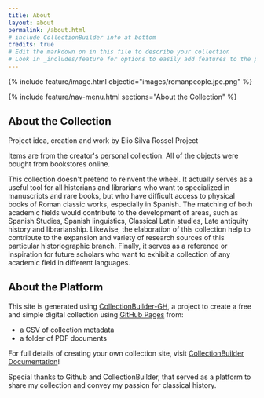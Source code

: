 ```yaml
---
title: About
layout: about
permalink: /about.html
# include CollectionBuilder info at bottom
credits: true
# Edit the markdown on in this file to describe your collection
# Look in _includes/feature for options to easily add features to the page
---
```


{% include feature/image.html objectid="images/romanpeople.jpe.png" %}

{% include feature/nav-menu.html sections="About the Collection" %}

## About the Collection
Project idea, creation and work by Elio Silva Rossel Project

Items are from the creator's personal collection. All of the objects were bought from bookstores online.

This collection doesn't pretend to reinvent the wheel. It actually serves  as a useful tool for all historians and librarians who want to specialized in manuscripts and rare books, but who have  difficult access to physical books of Roman classic works, especially in Spanish. The matching of  both academic fields would contribute to the development of areas, such as Spanish Studies, Spanish linguistics, Classical Latin studies, Late antiquity history and librarianship. Likewise, the elaboration of this collection help to contribute to the expansion  and variety of research sources of this particular historiographic branch. Finally, it serves  as a reference or inspiration for future scholars who want to exhibit a collection of any academic field in different languages.



## About the Platform

This site is generated using [CollectionBuilder-GH](https://collectionbuilding.github.io/gh/), a project to create a free and simple digital collection using [GitHub Pages](https://pages.github.com/) from: 

- a CSV of collection metadata
- a folder of PDF documents

For full details of creating your own collection site, visit [CollectionBuilder Documentation](https://collectionbuilder.github.io/cb-docs/)!

Special thanks to Github and CollectionBuilder, that served as a platform to share my collection and convey my passion for classical history. 
